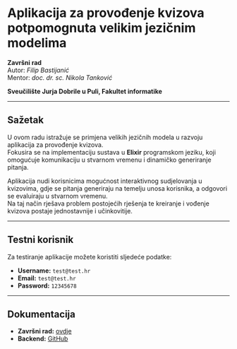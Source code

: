 # Aplikacija za provođenje kvizova potpomognuta velikim jezičnim modelima  

**Završni rad**  
Autor: *Filip Bastijanić*  
Mentor: *doc. dr. sc. Nikola Tanković*  

**Sveučilište Jurja Dobrile u Puli, Fakultet informatike**  

---

## Sažetak  
U ovom radu istražuje se primjena velikih jezičnih modela u razvoju aplikacija za provođenje kvizova.  
Fokusira se na implementaciju sustava u **Elixir** programskom jeziku, koji omogućuje komunikaciju u stvarnom vremenu i dinamičko generiranje pitanja.  

Aplikacija nudi korisnicima mogućnost interaktivnog sudjelovanja u kvizovima, gdje se pitanja generiraju na temelju unosa korisnika, a odgovori se evaluiraju u stvarnom vremenu.  
Na taj način rješava problem postojećih rješenja te kreiranje i vođenje kvizova postaje jednostavnije i učinkovitije.  

---

##  Testni korisnik  
Za testiranje aplikacije možete koristiti sljedeće podatke:  

- **Username:** `test@test.hr`  
- **Email:** `test@test.hr`  
- **Password:** `12345678`  

---

##  Dokumentacija  
- **Završni rad:** [ovdje](https://github.com/fbastijan/quizaar_frontend/blob/master/Zavrsni_final.pdf)
- **Backend:** [GitHub](https://github.com/fbastijan/quizaar)

